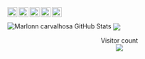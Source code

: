  <a href="https://twitter.com/devarthurribeiro">
  <img align="left" alt="Marlonn Twitter" width="22px" src="https://cdn.jsdelivr.net/npm/simple-icons@v3/icons/twitter.svg" style="fill:#0562DC"  />
</a>
<a href="https://linkedin.com/in/devarthurribeiro">
  <img align="left" alt="Marlonn Linkdein" width="22px" src="https://cdn.jsdelivr.net/npm/simple-icons@v3/icons/linkedin.svg" />
</a>
<a href="https://github.com/devarthurribeiro">
  <img align="left" alt="Marlonn Github" width="22px" src="https://cdn.jsdelivr.net/npm/simple-icons@v3/icons/github.svg" />
</a>
<a href="https://instagram.com/arthurribeirodev">
  <img align="left" alt="Marlonn Instagram" width="22px" src="https://cdn.jsdelivr.net/npm/simple-icons@v3/icons/instagram.svg" />
</a>
<a href="https://www.facebook.com/arthurribeirodev">
  <img align="left" alt="Marlonn Facebook" width="22px" src="https://cdn.jsdelivr.net/npm/simple-icons@v3/icons/facebook.svg" />
</a>

<br/>
<br/>
<img src="https://github-readme-stats.vercel.app/api?username=marlonncarvalhosa&&show_icons=true&line_height=27&v=5" alt="Marlonn carvalhosa GitHub Stats" />
<img align="center" src="https://github-readme-stats.vercel.app/api/top-langs/?username=marlonncarvalhosa&hide=css" />

<p align="center"> 
  Visitor count<br>
  <img src="https://profile-counter.glitch.me/marlonncarvalhosa/count.svg" />
</p>
